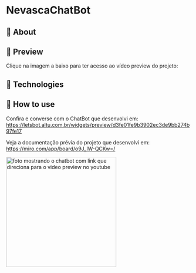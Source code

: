# NevascaChatBot

## :memo: About
## :icecream: Preview
Clique na imagem a baixo para ter acesso ao vídeo preview do projeto:

## :crystal_ball: Technologies
## :musical_keyboard: How to use

Confira e converse com o ChatBot que desenvolvi em: https://letsbot.altu.com.br/widgets/preview/d3fe01fe9b3902ec3de9bb274b97fe17

Veja a documentação prévia do projeto que desenvolvi em: https://miro.com/app/board/o9J_lW-QCKw=/


<a href="https://youtu.be/-Iy8ttSY4Iw" target="_blank">
<img align="center" alt="foto mostrando o chatbot com link que direciona para o video preview no youtube" height="300" width="300" src="https://ibb.co/1d64JYw" style="max=width:100%;">
